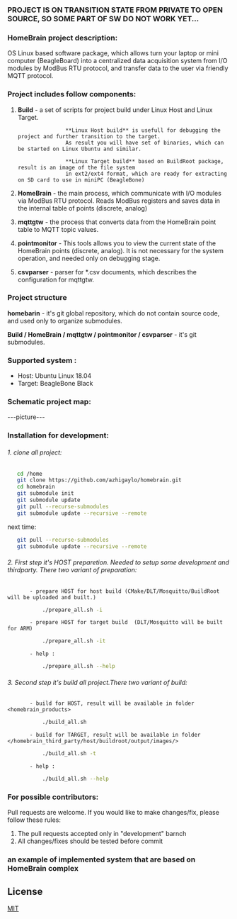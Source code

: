 

### PROJECT IS ON TRANSITION STATE FROM PRIVATE TO OPEN SOURCE, SO SOME PART OF SW DO NOT WORK YET...


### HomeBrain project description:

OS Linux based software package, which allows turn your laptop or mini computer (BeagleBoard) into a centralized 
data acquisition system from I/O modules by ModBus RTU protocol, and transfer data to the user via friendly MQTT protocol.

### Project includes follow components:

1. **Build**        - a set of scripts for project build under Linux Host and Linux Target.

                      **Linux Host build** is usefull for debugging the project and further transition to the target.
                      As result you will have set of binaries, which can be started on Linux Ubuntu and similar.

                      **Linux Target build** based on BuildRoot package, result is an image of the file system
                      in ext2/ext4 format, which are ready for extracting on SD card to use in miniPC (BeagleBone)

2. **HomeBrain**    - the main process, which communicate with I/O modules via ModBus RTU protocol.
                      Reads ModBus registers and saves data in the internal table of points (discrete, analog)
3. **mqttgtw**      - the process that converts data from the HomeBrain point table to MQTT topic values.
4. **pointmonitor** - This tools allows you to view the current state of the HomeBrain points (discrete, analog). 
                      It is not necessary for the system operation, and needed only on debugging stage.
5. **csvparser**    - parser for *.csv documents, which describes the configuration for mqttgtw.

### Project structure

**homebarin** - it's git global repository, which do not contain source code, and used only to organize submodules.

**Build / HomeBrain / mqttgtw / pointmonitor / csvparser** - it's git submodules.

### Supported system :

*   Host: Ubuntu Linux 18.04 
*   Target: BeagleBone Black 

### Schematic project map:

---picture---


### Installation for development:

######  1. clone all project:

```bash
   cd /home
   git clone https://github.com/azhigaylo/homebrain.git
   cd homebrain
   git submodule init
   git submodule update
   git pull --recurse-submodules
   git submodule update --recursive --remote
```

next time:
```bash
   git pull --recurse-submodules
   git submodule update --recursive --remote
```

######  2. First step it's HOST preparetion. Needed to setup some development and thirdparty. There two variant of preparation:

           - prepare HOST for host build (CMake/DLT/Mosquitto/BuildRoot will be uploaded and built.) 
```bash
           ./prepare_all.sh -i
```
           - prepare HOST for target build  (DLT/Mosquitto will be built for ARM) 
```bash
           ./prepare_all.sh -it
```
           - help :
```bash
           ./prepare_all.sh --help
```

######  3. Second step it's build all project.There two variant of build:

           - build for HOST, result will be available in folder <homebrain_products>
```bash
           ./build_all.sh
```
           - build for TARGET, result will be available in folder </homebrain_third_party/host/buildroot/output/images/>
```bash
           ./build_all.sh -t
```
           - help :
```bash
           ./build_all.sh --help
```

### For possible contributors:

Pull requests are welcome.
If you would like to make changes/fix, please follow these rules:

1. The pull requests accepted only in "development" barnch
2. All changes/fixes should be tested before commit


### an example of implemented system that are based on HomeBrain complex

## License
[MIT](https://choosealicense.com/licenses/mit/)
